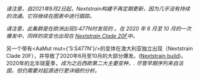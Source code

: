 _请注意，自2021年9月2日起，Nextstrain构建不再定期更新，因为几乎没有持续的流通。它将继续在图表中进行跟踪。_

_请注意，此集群是在欧洲出现S:477N时发现的 。在 2020 年 6 月至 10 月的一次爆发中，同样的突变也出现在 [Nextstrain Clade 20F](https://nextstrain.org/ncov/global?label=clade:20F)中。_

另一个带有<AaMut mut={'S:S477N'}/>的变体在澳大利亚独立出现（Nextstrain Clade 20F），并导致了2020年6月至10月的大部分爆发。([Nextstrain build](https://nextstrain.org/ncov/oceania/2020-11-16?c=gt-S_477))。
2020年的北半球夏季，<Var name="20A.EU2"/>成为<Var name="20E (EU1)"/>之后西欧第二大主要变种，. <!-- <Var name="20E (EU1)"/> -->尽管早期序列来自法国，但仍需要对起源进行更详细的分析。

<MdxContent filepath="S.S477.md"/>

<!-- 
### S:S477N
- <AaMut mut={'S:S477N'}/> is in the receptor binding domain (RDB), important to ACE2 binding and antibody recognition
- Reported to slightly increase ACE2 binding ([Chen et al., JMB](https://www.sciencedirect.com/science/article/pii/S0022283620304563); see also [Bloom Lab, ACE2 binding website](https://jbloomlab.github.io/SARS-CoV-2-RBD_DMS/))
- Reported to confer resistance to multiple antibodies, and some convalescent sera ([Gaebler et al., bioRxiv](https://www.biorxiv.org/content/10.1101/2020.11.03.367391v1), [Liu et al., bioRxiv](https://www.biorxiv.org/content/10.1101/2020.11.06.372037v1))
- May confer a modest increase in infectivity as measured by soluble mACE2 ([Liu et al., bioRxiv](https://www.biorxiv.org/content/10.1101/2020.11.06.372037v1))
- _In vitro_ evolution to select for greater ACE2 binding resulted in mutations <AaMut mut={'S:S477N'}/>, <AaMut mut={'S:E484K'}/>, and <AaMut mut={'S:N501Y'}/> to be among the first selected ([Zahradnik et al., bioRxiv](https://doi.org/10.1101/2021.01.06.425392)). -->
